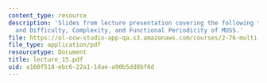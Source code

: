 ```yaml
---
content_type: resource
description: 'Slides from lecture presentation covering the following topics: Uncertainty
  and Difficulty, Complexity, and Functional Periodicity of MUSS.'
file: https://ol-ocw-studio-app-qa.s3.amazonaws.com/courses/2-76-multi-scale-system-design-fall-2004/a168f518ebc622a11daea90b5dd8bf6d_lecture_15.pdf
file_type: application/pdf
resourcetype: Document
title: lecture_15.pdf
uid: a168f518-ebc6-22a1-1dae-a90b5dd8bf6d
---
```

